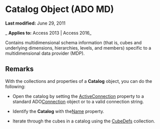
# Catalog Object (ADO MD)

 **Last modified:** June 29, 2011

 _ **Applies to:** Access 2013 | Access 2016_



Contains multidimensional schema information (that is, cubes and underlying dimensions, hierarchies, levels, and members) specific to a multidimensional data provider (MDP).

## Remarks

With the collections and properties of a  **Catalog** object, you can do the following:


- Open the catalog by setting the [ActiveConnection](d09f0f91-5e1d-01ed-4d83-eaf58ff718a2.md) property to a standard ADO[Connection](c16023aa-0321-2513-ee71-255d6ffba03d.md) object or to a valid connection string.
    
- Identify the  **Catalog** with the[Name](31ea6dad-c464-3af7-4b7a-086900656c2c.md) property.
    
- Iterate through the cubes in a catalog using the [CubeDefs](31adca99-7c4f-7393-4bab-bcb38bcfc2ac.md) collection.
    
